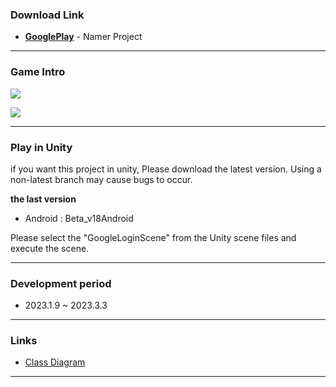 ### Download Link

- __[GooglePlay](https://play.google.com/store/apps/details?id=com.chemistry.namer&hl=ko-KR)__ - Namer Project

---
### Game Intro
![](https://drive.google.com/uc?id=1Px10rc5Cq_UPeQjOkZZ_a9MB3CgRbGfE)

![](https://media.giphy.com/media/v1.Y2lkPTc5MGI3NjExZjIxYTB5OHRnZDNyMzJ3aXdqZ2o2am8ya212NG1ydm12dnJ5YngwMSZlcD12MV9pbnRlcm5hbF9naWZfYnlfaWQmY3Q9Zw/dOzN5eLigtz6pvIwKW/giphy-downsized-large.gif)

---
### Play in Unity

if you want this project in unity, Please download the latest version. Using a non-latest branch may cause bugs to occur.

**the last version**
- Android : Beta_v18Android

Please select the "GoogleLoginScene" from the Unity scene files and execute the scene.

---
### Development period
- 2023.1.9 ~ 2023.3.3

---

### Links
- [Class Diagram](https://reodit.github.io/NamerDocs)

---
